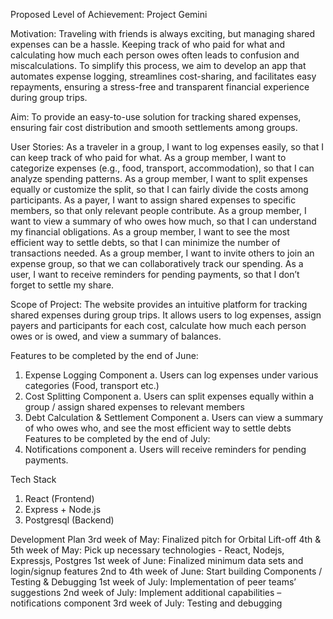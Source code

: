 Proposed Level of Achievement: 
Project Gemini 

Motivation: 
Traveling with friends is always exciting, but managing shared expenses can be a hassle. Keeping track of who paid for what and calculating how much each person owes often leads to confusion and miscalculations. To simplify this process, we aim to develop an app that automates expense logging, streamlines cost-sharing, and facilitates easy repayments, ensuring a stress-free and transparent financial experience during group trips.

Aim: 
To provide an easy-to-use solution for tracking shared expenses, ensuring fair cost distribution and smooth settlements among groups.

User Stories: 
As a traveler in a group, I want to log expenses easily, so that I can keep track of who paid for what.
As a group member, I want to categorize expenses (e.g., food, transport, accommodation), so that I can analyze spending patterns.
As a group member, I want to split expenses equally or customize the split, so that I can fairly divide the costs among participants.
As a payer, I want to assign shared expenses to specific members, so that only relevant people contribute.
As a group member, I want to view a summary of who owes how much, so that I can understand my financial obligations.
As a group member, I want to see the most efficient way to settle debts, so that I can minimize the number of transactions needed.
As a group member, I want to invite others to join an expense group, so that we can collaboratively track our spending.
As a user, I want to receive reminders for pending payments, so that I don’t forget to settle my share.

Scope of Project: 
The website provides an intuitive platform for tracking shared expenses during group trips. It allows users to log expenses, assign payers and participants for each cost, calculate how much each person owes or is owed, and view a summary of balances.


Features to be completed by the end of June: 
1. Expense Logging Component 
a. Users can log expenses under various categories (Food, transport etc.) 
2. Cost Splitting Component 
a. Users can split expenses equally within a group / assign shared expenses to relevant members
3. Debt Calculation & Settlement Component 
a. Users can view a summary of who owes who, and see the most efficient way to settle debts
Features to be completed by the end of July: 
1. Notifications component
	a. Users will receive reminders for pending payments.

Tech Stack 
1. React (Frontend) 
2. Express + Node.js 
3. Postgresql (Backend) 

Development Plan 
3rd week of May: Finalized pitch for Orbital Lift-off 
4th & 5th week of May: Pick up necessary technologies - React, Nodejs, Expressjs, Postgres 
1st week of June: Finalized minimum data sets and login/signup features
2nd to 4th week of June: Start building Components / Testing & Debugging
1st week of July: Implementation of peer teams’ suggestions 
2nd week of July: Implement additional capabilities – notifications component
3rd week of July: Testing and debugging


